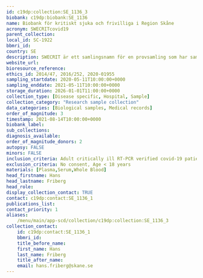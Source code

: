 ```yaml
---
id: c19dp:collection:SE_1136_3
biobank: c19dp:biobank:SE_1136
name: Biobank för kritiskt sjuka och frivilliga i Region Skåne
acronym: SWECRITcovid19
parent_collection:
local_id: SC-1922
bbmri_id:
country: SE
description: SWECRIT är ett samlingsnamn för en provsamling som har samlat blodprover från kritiskt sjuka IVA-patienter i Region Skåne sedan 2014 (2014/47). SWECRITcovid 19 är en fortsättning på samarbetet i Reg Skåne som startade i samband med pandemin i maj 2020 och avslutades maj 2021 (n=519). Vi har samlat seriella blodprover (helblod, plasma, serum) under IVA-vården (ankomst, dag 2 & 7) och vid uppföljningar efter 3 och 12 mån från kritiskt sjuka IVA-vårdade RT-PCR-verifierade covid-19 patienter. Samtycke inkluderar genetik. Kliniska data har samlats in via kvalitetsregistret covid-IR i Reg Skåne. Standardiserad uppföljning av overlevare efter 3-6, 12, och 36 mån.
website_url:
bioresource_reference:
ethics_id: 2014/47, 2016/252, 2020-01955
sampling_startdate: 2020-05-11T10:00:00+0000
sampling_enddate: 2021-05-11T10:00:00+0000
storage_duration: 2026-01-01T11:00:00+0000
collection_type: [Disease specific, Hospital, Sample]
collection_category: "Research sample collection"
data_categories: [Biological samples, Medical records]
order_of_magnitude: 3
timestamp: 2021-08-14T10:00:00+0000
biobank_label:
sub_collections:
diagnosis_available:
order_of_magnitude_donors: 2
autopsy: FALSE
minors: FALSE
inclusion_criteria: Adult critically ill RT-PCR verified covid-19 patients and treated in an intensive care unit in Region Skåne during one full year
exclusion_criteria: No consent, Age < 18 years
materials: [Plasma,Serum,Whole Blood]
head_firstname: Hans
head_lastname: Friberg
head_role:
display_collection_contact: TRUE
contact: c19dp:contact:SE_1136_1
publications_list:
contact_priority: 1
aliases:
    /menu/main/app-scd/collection/c19dp:collection:SE_1136_3
collection_contact:
    id: c19dp:contact:SE_1136_1
    bbmri_id:
    title_before_name:
    first_name: Hans
    last_name: Friberg
    title_after_name:
    email: hans.friberg@skane.se
---
```

